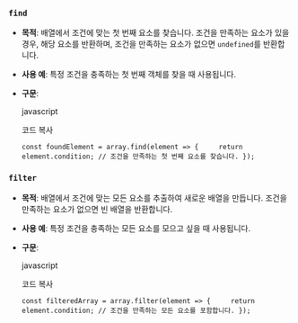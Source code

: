 
### `find`

- **목적**: 배열에서 조건에 맞는 첫 번째 요소를 찾습니다. 조건을 만족하는 요소가 있을 경우, 해당 요소를 반환하며, 조건을 만족하는 요소가 없으면 `undefined`를 반환합니다.
- **사용 예**: 특정 조건을 충족하는 첫 번째 객체를 찾을 때 사용됩니다.
- **구문**:
    
    javascript
    
    코드 복사
    
    `const foundElement = array.find(element => {     return element.condition; // 조건을 만족하는 첫 번째 요소를 찾습니다. });`
    

### `filter`

- **목적**: 배열에서 조건에 맞는 모든 요소를 추출하여 새로운 배열을 만듭니다. 조건을 만족하는 요소가 없으면 빈 배열을 반환합니다.
- **사용 예**: 특정 조건을 충족하는 모든 요소를 모으고 싶을 때 사용됩니다.
- **구문**:
    
    javascript
    
    코드 복사
    
    `const filteredArray = array.filter(element => {     return element.condition; // 조건을 만족하는 모든 요소를 포함합니다. });`
